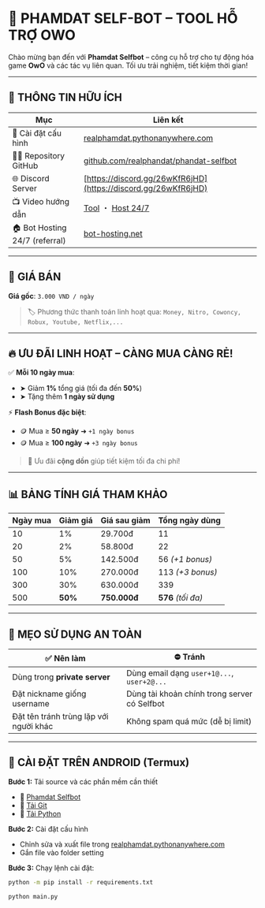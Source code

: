 # 🚀 PHAMDAT SELF-BOT – TOOL HỖ TRỢ OWO

Chào mừng bạn đến với **Phamdat Selfbot** – công cụ hỗ trợ cho tự động hóa game **OwO** và các tác vụ liên quan. Tối ưu trải nghiệm, tiết kiệm thời gian!

---

## 📄 THÔNG TIN HỮU ÍCH

| Mục | Liên kết |
| --- | -------- |
| 🔧 Cài đặt cấu hình | [realphamdat.pythonanywhere.com](https://realphamdat.pythonanywhere.com) |
| 🧑‍💻 Repository GitHub | [github.com/realphandat/phandat-selfbot](https://github.com/realphandat/phandat-selfbot) |
| 🌐 Discord Server | [https://discord.gg/26wKfR6jHD](https://discord.gg/26wKfR6jHD) |
| 📺 Video hướng dẫn | [Tool](https://youtu.be/63zlmixNa14) ・ [Host 24/7](https://youtu.be/sLnghrF9ksw) |
| 🏠 Bot Hosting 24/7 (referral) | [bot-hosting.net](https://bot-hosting.net/?aff=1191703681637290086) |

---

## 💸 GIÁ BÁN

**Giá gốc**: `3.000 VND / ngày`

> 🏷️ Phương thức thanh toán linh hoạt qua: `Money, Nitro, Cowoncy, Robux, Youtube, Netflix,...`

---

## 🔥 ƯU ĐÃI LINH HOẠT – CÀNG MUA CÀNG RẺ!

✅ **Mỗi 10 ngày mua**:
- ➤ Giảm **1%** tổng giá (tối đa đến **50%**)
- ➤ Tặng thêm **1 ngày sử dụng**

⚡ **Flash Bonus đặc biệt**:
- 🪙 Mua ≥ **50 ngày** ➜ `+1 ngày bonus`
- 🪙 Mua ≥ **100 ngày** ➜ `+3 ngày bonus`

> 📌 Ưu đãi **cộng dồn** giúp tiết kiệm tối đa chi phí!

---

## 📊 BẢNG TÍNH GIÁ THAM KHẢO

| Ngày mua | Giảm giá | Giá sau giảm | Tổng ngày dùng |
|----------|----------|--------------|----------------|
| 10       | 1%       | 29.700đ      | 11             |
| 20       | 2%       | 58.800đ      | 22             |
| 50       | 5%       | 142.500đ     | 56 *(+1 bonus)* |
| 100      | 10%      | 270.000đ     | 113 *(+3 bonus)* |
| 300      | 30%      | 630.000đ     | 339            |
| 500      | **50%**  | **750.000đ** | **576** *(tối đa)* |

---

## 🌿 MẸO SỬ DỤNG AN TOÀN

| ✅ Nên làm | ⛔ Tránh |
|-----------|---------|
| Dùng trong **private server** | Dùng email dạng `user+1@...`, `user+2@...` |
| Đặt nickname giống username | Dùng tài khoản chính trong server có Selfbot |
| Đặt tên tránh trùng lặp với người khác | Không spam quá mức (dễ bị limit) |

---

## 📱 CÀI ĐẶT TRÊN ANDROID (Termux)

**Bước 1:** Tải source và các phần mềm cần thiết  
- 🔗 [Phamdat Selfbot](https://github.com/realphamdat/phamdat-selfbot)  
- 🔗 [Tải Git](https://git-scm.com/downloads)  
- 🔗 [Tải Python](https://www.python.org/downloads)

**Bước 2:** Cài đặt cấu hình
- Chỉnh sửa và xuất file trong [realphamdat.pythonanywhere.com](https://realphamdat.pythonanywhere.com)
- Gắn file vào folder setting

**Bước 3:** Chạy lệnh cài đặt:
```bash
python -m pip install -r requirements.txt
```
```bash
python main.py
```
